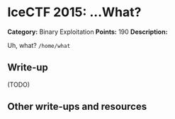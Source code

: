 # IceCTF 2015: ...What?

**Category:** Binary Exploitation
**Points:** 190
**Description:** 

Uh, what? <code>/home/what</code>

## Write-up

(TODO)

## Other write-ups and resources

